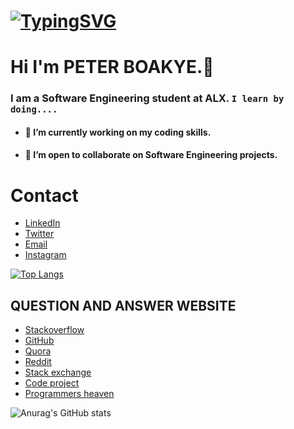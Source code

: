 # [![TypingSVG](https://readme-typing-svg.demolab.com?lines=Hey!+You+Are+Welcome+To+My+Profile;My+Name+Is+PETER;I+Learn+By+Doing)](https://git.io/typing-svg)
# Hi I'm PETER BOAKYE.👋

### I am a Software Engineering student at ALX. `I learn by doing....`

- #### 🔭 I’m currently working on my coding skills.
- #### 👯 I’m open to collaborate on Software Engineering projects.

# Contact 
* [LinkedIn](https://www.linkedin.com/in/@peter-boakye)
* [Twitter](https://twitter.com/PeterKwaBoakye)
* [Email](mailto:petboa123@gmail.com)
* [Instagram](https://instagram.com/peter.qweku.boakye?igshid=ZGUzMzM3NWJiOQ==)

[![Top Langs](https://github-readme-stats.vercel.app/api/top-langs/?username=petboa&layout=compact)](https://github.com/petboa/github-readme-stats)

## QUESTION AND ANSWER WEBSITE 
* [Stackoverflow](https://Stackoverflow.com/)
* [GitHub](https://github.com/)
* [Quora](https://quora.com/)
* [Reddit](https://reddit.com/)
* [Stack exchange](https://Stackexchange.com/)
* [Code project](https://codeproject.com/)
* [Programmers heaven](https://programmersheaven.com/)

![Anurag's GitHub stats](https://github-readme-stats.vercel.app/api?username=petboa&show_icons=true&theme=radical)
